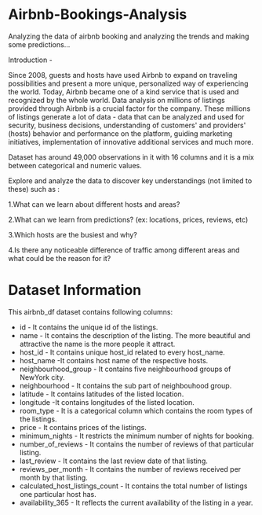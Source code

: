 # Airbnb-Bookings-Analysis
Analyzing the data of airbnb booking and analyzing the trends and making some predictions...

Introduction -

Since 2008, guests and hosts have used Airbnb to expand on traveling possibilities and present a more unique, personalized way of experiencing the world. Today, Airbnb became one of a kind service that is used and recognized by the whole world. Data analysis on millions of listings provided through Airbnb is a crucial factor for the company. These millions of listings generate a lot of data - data that can be analyzed and used for security, business decisions, understanding of customers' and providers' (hosts) behavior and performance on the platform, guiding marketing initiatives, implementation of innovative additional services and much more.

Dataset has around 49,000 observations in it with 16 columns and it is a mix between categorical and numeric values.

Explore and analyze the data to discover key understandings (not limited to these) such as :

1.What can we learn about different hosts and areas?

2.What can we learn from predictions? (ex: locations, prices, reviews, etc)

3.Which hosts are the busiest and why?

4.Is there any noticeable difference of traffic among different areas and what could be the reason for it?


# Dataset Information

This airbnb_df dataset contains following columns:
*  id -  It contains the unique id of the listings.
*  name - It contains the description of the listing. The more beautiful and attractive the name is the more people it attract.
*  host_id - It contains unique host_id related to every host_name.
*  host_name -It contains host name of the respective hosts.
*  neighbourhood_group - It contains five neighbourhood groups of NewYork city.
*  neighbourhood - It contains the sub part of neighbouhood group.
*  latitude - It contains latitudes of the listed location.
*  longitude -It contains longitudes of the listed location.
*  room_type - It is a categorical column which contains the room types of the listings. 
*  price - It contains prices of the listings.
*  minimum_nights - It restricts the minimum number of nights for booking.
*  number_of_reviews - It contains the number of reviews of that particular listing.
*  last_review - It contains the last review date of that listing.
*  reviews_per_month - It contains the number of reviews received per month by that listing.
*  calculated_host_listings_count - It contains the total number of listings one particular host has.
*  availability_365 - It reflects the current availability of the listing in a year.


